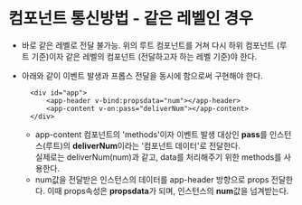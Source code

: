 # 컴포넌트 통신방법 - 같은 레벨인 경우
- 바로 같은 레벨로 전달 불가능. 위의 루트 컴포넌트를 거쳐 다시 하위 컴포넌트 (루트 기준)이자 같은 레벨의 컴포넌트 (전달하고자 하는 레벨 기준)야 한다.
- 아래와 같이 이벤트 발생과 프롭스 전달을 동시에 함으로써 구현해야 한다.
    

        <div id="app">
            <app-header v-bind:propsdata="num"></app-header>
            <app-content v-on:pass="deliverNum"></app-content>
        </div>

    - app-content 컴포넌트의 'methods'이자 이벤트 발생 대상인 **pass**를 인스턴스(루트)의 **deliverNum**이라는 '컴포넌트 데이터'로 전달한다.   
    실제로는 deliverNum(num)과 같고, data를 처리해주기 위한 methods를 사용한다.
    - num값을 전달받은 인스턴스의 데이터를 app-header 방향으로 props 전달한다. 이때 props속성은 **propsdata**가 되며, 인스턴스의 **num**값을 넘겨받는다.
